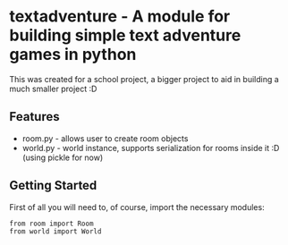 # textadventure - A module for building simple text adventure games in python #
This was created for a school project, a bigger project to aid in building a
much smaller project :D

## Features
 - room.py - allows user to create room objects
 - world.py - world instance, supports serialization for rooms inside it :D (using
 pickle for now)

## Getting Started
First of all you will need to, of course, import the necessary modules:
```
from room import Room
from world import World
```


